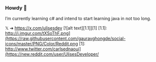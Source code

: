 ### Howdy 🫡
I’m currently learning c# and intend to start learning java in not too long.

𝕏 ➜ https://x.com/ulisesdev
[![alt text][1.1]][1]
[1.1]: http://i.imgur.com/tXSoThF.png](https://raw.githubusercontent.com/gauravghongde/social-icons/master/PNG/Color/Reddit.png
[1]: http://www.twitter.com/carlsednaoui](https://new.reddit.com/user/UlisesDeveloper/
<!--
https://raw.githubusercontent.com/gauravghongde/social-icons/master/PNG/Color/Reddit.png
**UlisesDeveloper/UlisesDeveloper** is a ✨ _special_ ✨ repository because its `README.md` (this file) appears on your GitHub profile.

Here are some ideas to get you started:

- 🔭 I’m currently working on ...
- 🌱 I’m currently learning ...
- 👯 I’m looking to collaborate on ...
- 🤔 I’m looking for help with ...
- 💬 Ask me about ...
- 📫 How to reach me: ...
- 😄 Pronouns: ...
- ⚡ Fun fact: ...
-->
